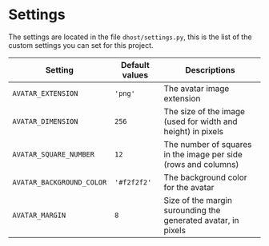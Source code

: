 # Settings

The settings are located in the file `dhost/settings.py`, this is the list of the custom settings you can set for this project.

| Setting | Default values | Descriptions |
| --- | --- | --- |
| `AVATAR_EXTENSION` | `'png'` | The avatar image extension |
| `AVATAR_DIMENSION` | `256` | The size of the image (used for width and height) in pixels |
| `AVATAR_SQUARE_NUMBER` | `12` | The number of squares in the image per side (rows and columns) |
| `AVATAR_BACKGROUND_COLOR` | `'#f2f2f2'` | The background color for the avatar |
| `AVATAR_MARGIN` | `8` | Size of the margin surounding the generated avatar, in pixels |
